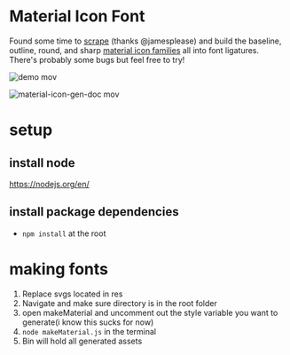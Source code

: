# Material Icon Font
Found some time to [scrape](https://github.com/jamesplease/material-design-icons) (thanks @jamesplease) and build the baseline, outline, round, and sharp [material icon families](https://material.io/tools/icons/?style=baseline) all into font ligatures. There's probably some bugs but feel free to try!

![demo mov](https://user-images.githubusercontent.com/1144288/47622880-8df83080-dac7-11e8-9fb4-837b4eeba369.gif)

![material-icon-gen-doc mov](https://user-images.githubusercontent.com/1144288/47612293-03ff8780-da35-11e8-9adb-7067098225b6.gif)

# setup
## install node
https://nodejs.org/en/

## install package dependencies
- `npm install` at the root

# making fonts
1. Replace svgs located in res
2. Navigate and make sure directory is in the root folder
3. open makeMaterial and uncomment out the style variable you want to generate(i know this sucks for now)
4. `node makeMaterial.js` in the terminal
4. Bin will hold all generated assets
